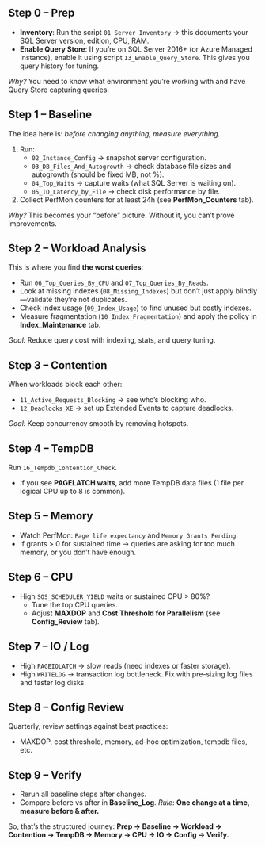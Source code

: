 ## **Step 0 – Prep**
* **Inventory**: Run the script `01_Server_Inventory` → this documents your SQL Server version, edition, CPU, RAM.
* **Enable Query Store**: If you’re on SQL Server 2016+ (or Azure Managed Instance), enable it using script `13_Enable_Query_Store`. This gives you query history for tuning.

*Why?* You need to know what environment you’re working with and have Query Store capturing queries.

## **Step 1 – Baseline**
The idea here is: *before changing anything, measure everything*.
1. Run:
   * `02_Instance_Config` → snapshot server configuration.
   * `03_DB_Files_And_Autogrowth` → check database file sizes and autogrowth (should be fixed MB, not %).
   * `04_Top_Waits` → capture waits (what SQL Server is waiting on).
   * `05_IO_Latency_by_File` → check disk performance by file.
2. Collect PerfMon counters for at least 24h (see **PerfMon_Counters** tab).

*Why?* This becomes your “before” picture. Without it, you can’t prove improvements.

## **Step 2 – Workload Analysis**
This is where you find **the worst queries**:
* Run `06_Top_Queries_By_CPU` and `07_Top_Queries_By_Reads`.
* Look at missing indexes (`08_Missing_Indexes`) but don’t just apply blindly—validate they’re not duplicates.
* Check index usage (`09_Index_Usage`) to find unused but costly indexes.
* Measure fragmentation (`10_Index_Fragmentation`) and apply the policy in **Index_Maintenance** tab.

*Goal:* Reduce query cost with indexing, stats, and query tuning.

## **Step 3 – Contention**
When workloads block each other:
* `11_Active_Requests_Blocking` → see who’s blocking who.
* `12_Deadlocks_XE` → set up Extended Events to capture deadlocks.

*Goal:* Keep concurrency smooth by removing hotspots.

## **Step 4 – TempDB**
Run `16_Tempdb_Contention_Check`.
* If you see **PAGELATCH waits**, add more TempDB data files (1 file per logical CPU up to 8 is common).

## **Step 5 – Memory**
* Watch PerfMon: `Page life expectancy` and `Memory Grants Pending`.
* If grants > 0 for sustained time → queries are asking for too much memory, or you don’t have enough.

## **Step 6 – CPU**
* High `SOS_SCHEDULER_YIELD` waits or sustained CPU > 80%?
  * Tune the top CPU queries.
  * Adjust **MAXDOP** and **Cost Threshold for Parallelism** (see **Config_Review** tab).

## **Step 7 – IO / Log**
* High `PAGEIOLATCH` → slow reads (need indexes or faster storage).
* High `WRITELOG` → transaction log bottleneck. Fix with pre-sizing log files and faster log disks.

## **Step 8 – Config Review**
Quarterly, review settings against best practices:
* MAXDOP, cost threshold, memory, ad-hoc optimization, tempdb files, etc.

## **Step 9 – Verify**
* Rerun all baseline steps after changes.
* Compare before vs after in **Baseline_Log**.
*Rule*: **One change at a time, measure before & after.**

So, that’s the structured journey:
**Prep → Baseline → Workload → Contention → TempDB → Memory → CPU → IO → Config → Verify.**